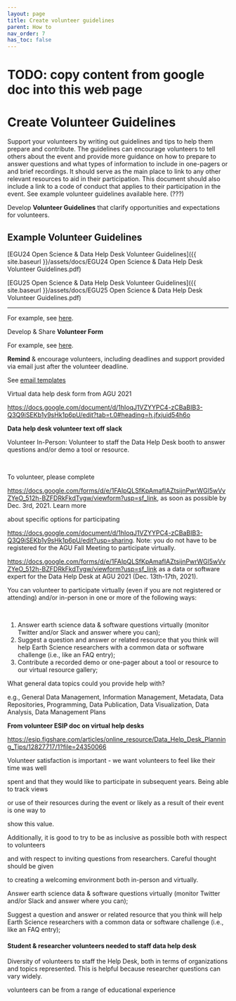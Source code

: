 ```yaml
---
layout: page
title: Create volunteer guidelines
parent: How to
nav_order: 7
has_toc: false
---
```


# TODO: copy content from google doc into this web page

# Create Volunteer Guidelines

Support your volunteers by writing out guidelines and tips to help them prepare
and contribute. The guidelines can encourage volunteers to tell others about the
event and provide more guidance on how to prepare to answer questions and what
types of information to include in one-pagers or and brief recordings. It should
serve as the main place to link to any other relevant resources to aid in their
participation. This document should also include a link to a code of conduct
that applies to their participation in the event. See example volunteer
guidelines available here. (???)

Develop **Volunteer Guidelines** that clarify opportunities and expectations for
volunteers.

## Example Volunteer Guidelines

[EGU24 Open Science & Data Help Desk Volunteer
Guidelines]({{ site.baseurl }}/assets/docs/EGU24 Open Science & Data Help Desk
Volunteer Guidelines.pdf)

[EGU25 Open Science & Data Help Desk Volunteer
Guidelines]({{ site.baseurl }}/assets/docs/EGU25 Open Science & Data Help Desk
Volunteer Guidelines.pdf)

---

For example, see
[here](https://docs.google.com/document/u/0/d/1wYyoHB-COUNRKP7fyxB5jzLwvasnz4vDbL3_qV6xmks/edit).

Develop & Share **Volunteer Form**

For example, see [here](https://forms.gle/hqD78dHAEXSprxyQA).

**Remind** & encourage volunteers, including deadlines and support provided via
email just after the volunteer deadline.

See
[email templates](https://docs.google.com/document/u/0/d/1x_QkuryXYAPcrrmMFkfD3wYAe8b_xBUh5Cick3em2vQ/edit)

Virtual data help desk form from AGU 2021

<https://docs.google.com/document/d/1hIoqJ1VZYYPC4-zCBaBIB3-Q3Q9iSEKb1y9sHk1p6pU/edit?tab=t.0#heading=h.jfxjuid54h6o>

**Data help desk volunteer text off slack**

Volunteer In-Person: Volunteer to staff the Data Help Desk booth to answer
questions and/or demo a tool or resource.

&nbsp;

To volunteer, please complete

<https://docs.google.com/forms/d/e/1FAIpQLSfKpAmafIAZtsijnPwrWGl5wVvZYeO_512h-BZFDRkFkdTvgw/viewform?usp=sf_link>,
as soon as possible by Dec. 3rd, 2021. Learn more

about specific options for participating

<https://docs.google.com/document/d/1hIoqJ1VZYYPC4-zCBaBIB3-Q3Q9iSEKb1y9sHk1p6pU/edit?usp=sharing>.
Note: you do not have to be registered for the AGU Fall Meeting to participate
virtually.

<https://docs.google.com/forms/d/e/1FAIpQLSfKpAmafIAZtsijnPwrWGl5wVvZYeO_512h-BZFDRkFkdTvgw/viewform?usp=sf_link>
as a data or software expert for the Data Help Desk at AGU 2021 (Dec. 13th-17th,
2021).

You can volunteer to participate virtually (even if you are not registered or
attending) and/or in-person in one or more of the following ways:

&nbsp;

1. Answer earth science data & software questions virtually (monitor Twitter
   and/or Slack and answer where you can);
2. Suggest a question and answer or related resource that you think will help
   Earth Science researchers with a common data or software challenge (i.e.,
   like an FAQ entry);
3. Contribute a recorded demo or one-pager about a tool or resource to our
   virtual resource gallery;

What general data topics could you provide help with?

e.g., General Data Management, Information Management, Metadata, Data
Repositories, Programming, Data Publication, Data Visualization, Data Analysis,
Data Management Plans

**From volunteer ESIP doc on virtual help desks**

<https://esip.figshare.com/articles/online_resource/Data_Help_Desk_Planning_Tips/12827717/1?file=24350066>

Volunteer satisfaction is important - we want volunteers to feel like their time
was well

spent and that they would like to participate in subsequent years. Being able to
track views

or use of their resources during the event or likely as a result of their event
is one way to

show this value.

Additionally, it is good to try to be as inclusive as possible both with respect
to volunteers

and with respect to inviting questions from researchers. Careful thought should
be given

to creating a welcoming environment both in-person and virtually.

Answer earth science data & software questions virtually (monitor Twitter and/or
Slack and answer where you can);

Suggest a question and answer or related resource that you think will help Earth
Science researchers with a common data or software challenge (i.e., like an FAQ
entry);

#### **Student & researcher volunteers needed to staff data help desk**

Diversity of volunteers to staff the Help Desk, both in terms of organizations
and topics represented. This is helpful because researcher questions can vary
widely.

volunteers can be from a range of educational experience
